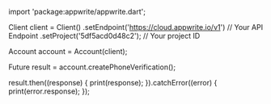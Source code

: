import 'package:appwrite/appwrite.dart';

Client client = Client()
  .setEndpoint('https://cloud.appwrite.io/v1') // Your API Endpoint
  .setProject('5df5acd0d48c2'); // Your project ID

Account account = Account(client);

Future result = account.createPhoneVerification();

result.then((response) {
  print(response);
}).catchError((error) {
  print(error.response);
});

